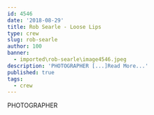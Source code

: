 ```yaml
---
id: 4546
date: '2018-08-29'
title: Rob Searle - Loose Lips
type: crew
slug: rob-searle
author: 100
banner:
  - imported\rob-searle\image4546.jpeg
description: 'PHOTOGRAPHER [...]Read More...'
published: true
tags:
  - crew
---
```

PHOTOGRAPHER